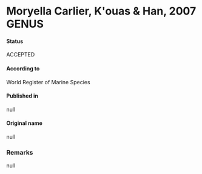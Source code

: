 Moryella Carlier, K'ouas & Han, 2007 GENUS
=======

#### Status
ACCEPTED

#### According to
World Register of Marine Species

#### Published in
null

#### Original name
null

### Remarks
null